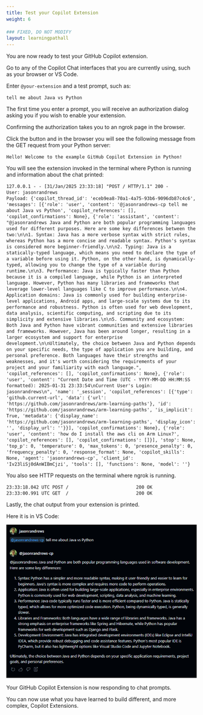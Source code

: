 ```yaml
---
title: Test your Copilot Extension
weight: 6

### FIXED, DO NOT MODIFY
layout: learningpathall
---
```


You are now ready to test your GitHub Copilot extension. 

Go to any of the Copilot Chat interfaces that you are currently using, such as your browser or VS Code. 

Enter `@your-extension` and a test prompt, such as:

```console
tell me about Java vs Python
```

The first time you enter a prompt, you will receive an authorization dialog asking you if you wish to enable your extension. 

Confirming the authorization takes you to an ngrok page in the browser. 

Click the button and in the browser you will see the following message from the GET request from your Python server:

```output
Hello! Welcome to the example GitHub Copilot Extension in Python!
```

You will see the extension invoked in the terminal where Python is running and information about the chat printed:

```output
127.0.0.1 - - [31/Jan/2025 23:33:18] "POST / HTTP/1.1" 200 -
User: jasonrandrews
Payload: {'copilot_thread_id': 'eceb9ea8-70a1-4a75-93b6-9096db87c4c6', 'messages': [{'role': 'user', 'content': '@jasonrandrews-cp tell me about Java vs Python', 'copilot_references': [], 'copilot_confirmations': None}, {'role': 'assistant', 'content': "@jasonrandrews Java and Python are both popular programming languages used for different purposes. Here are some key differences between the two:\n\n1. Syntax: Java has a more verbose syntax with strict rules, whereas Python has a more concise and readable syntax. Python's syntax is considered more beginner-friendly.\n\n2. Typing: Java is a statically-typed language, which means you need to declare the type of a variable before using it. Python, on the other hand, is dynamically-typed, allowing you to change the type of a variable during runtime.\n\n3. Performance: Java is typically faster than Python because it is a compiled language, while Python is an interpreted language. However, Python has many libraries and frameworks that leverage lower-level languages like C to improve performance.\n\n4. Application domains: Java is commonly used for building enterprise-level applications, Android apps, and large-scale systems due to its performance and robustness. Python is often used for web development, data analysis, scientific computing, and scripting due to its simplicity and extensive libraries.\n\n5. Community and ecosystem: Both Java and Python have vibrant communities and extensive libraries and frameworks. However, Java has been around longer, resulting in a larger ecosystem and support for enterprise development.\n\nUltimately, the choice between Java and Python depends on your specific needs, the type of application you are building, and personal preference. Both languages have their strengths and weaknesses, and it's worth considering the requirements of your project and your familiarity with each language.", 'copilot_references': [], 'copilot_confirmations': None}, {'role': 'user', 'content': "Current Date and Time (UTC - YYYY-MM-DD HH:MM:SS formatted): 2025-01-31 23:33:54\nCurrent User's Login: jasonrandrews\n", 'name': '_session', 'copilot_references': [{'type': 'github.current-url', 'data': {'url': 'https://github.com/jasonrandrews/arm-learning-paths'}, 'id': 'https://github.com/jasonrandrews/arm-learning-paths', 'is_implicit': True, 'metadata': {'display_name': 'https://github.com/jasonrandrews/arm-learning-paths', 'display_icon': '', 'display_url': ''}}], 'copilot_confirmations': None}, {'role': 'user', 'content': 'how do I install the aws cli on Arm Linux?', 'copilot_references': [], 'copilot_confirmations': []}], 'stop': None, 'top_p': 0, 'temperature': 0, 'max_tokens': 0, 'presence_penalty': 0, 'frequency_penalty': 0, 'response_format': None, 'copilot_skills': None, 'agent': 'jasonrandrews-cp', 'client_id': 'Iv23liSj0dAnWIBmCjzi', 'tools': [], 'functions': None, 'model': ''}
```

You also see HTTP requests on the terminal where ngrok is running.

```output
23:33:18.042 UTC POST /                         200 OK
23:33:00.991 UTC GET  /                         200 OK
```

Lastly, the chat output from your extension is printed. 

Here it is in VS Code:

![#Copilot output](_images/output.png)

Your GitHub Copilot Extension is now responding to chat prompts. 

You can now use what you have learned to build different, and more complex, Copilot Extensions.
